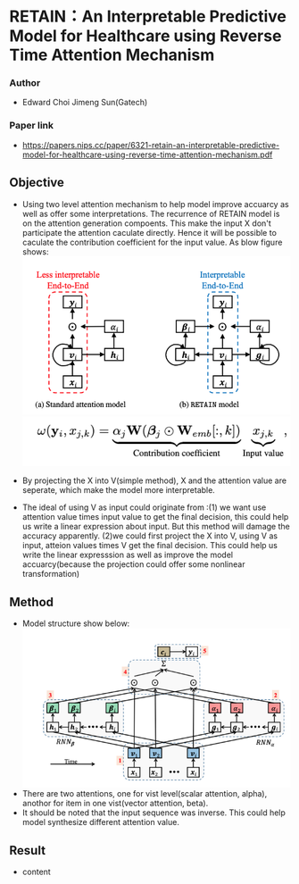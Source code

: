 # RETAIN：An Interpretable Predictive Model for Healthcare using Reverse Time Attention Mechanism

### Author
* Edward Choi Jimeng Sun(Gatech)

### Paper link
* https://papers.nips.cc/paper/6321-retain-an-interpretable-predictive-model-for-healthcare-using-reverse-time-attention-mechanism.pdf

## Objective
* Using two level attention mechanism to help model improve accuarcy as well as offer some interpretations. The recurrence of RETAIN model is on the attention generation compoents. This make the input X don't participate the attention caculate directly. Hence it will be possible to caculate the contribution coefficient for the input value. As blow figure shows:
![](https://github.com/trx14/paper-reading/blob/master/img/retain_1.png)
![](https://github.com/trx14/paper-reading/blob/master/img/retain_3.png)
* By projecting the X into V(simple method), X and the attention value are seperate, which make the model more interpretable.

* The ideal of using V as input could originate from :(1) we want use attention value times input value to get the final decision, this could help us write a linear expression about input. But this method will damage the accuracy apparently. (2)we could first project the X into V, using V as input, atteion values times V get the final decision. This could help us write the linear expresssion as well as improve the model accuarcy(because the projection could offer some nonlinear transformation)

## Method
* Model structure show below:
![](https://github.com/trx14/paper-reading/blob/master/img/retain_2.png)
* There are two attentions, one for vist level(scalar attention, alpha), anothor for item in one vist(vector attention, beta).
* It should be noted that the input sequence was inverse. This could help model synthesize different attention value.

## Result
* content
